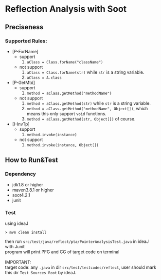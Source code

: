 # Reflection Analysis with Soot

## Preciseness

### Supported Rules:
- \[P-ForName\]
  - support
    1. `aClass = Class.forName("className")`
  - not support
    1. `aClass = Class.forName(str)` while `str` is a string variable.
    2. `aClass = A.class`
- \[P-GetMtd\]
  - support
    1. `method = aClass.getMethod("methodName")`
  - not support
    1. `method = aClass.getMethod(str)` while `str` is a string variable.
    2. `method = aClass.getMethod("methodName", Object[])`, which means this only support `void` functions.
    3. `method = aClass.getMethod(str, Object[])` of course.
- \[I-InvTp\]
  - support
    1. `method.invoke(instance)`
  - not support
    1. `method.invoke(instance, Object[])`

## How to Run&Test

### Dependency

- jdk1.8 or higher
- maven3.8.1 or higher
- soot4.2.1
- junit

### Test
using ideaJ
```shell
> mvn clean install
```
then run `src/test/java/reflect/pta/PointerAnalysisTest.java` in ideaJ with Junit\
program will print PFG and CG of target code on terminal\
\
IMPORTANT: \
target code: any `.java` in dir `src/test/testcodes/reflect`, user should mark this dir `Test Sources Root` by ideaJ.

